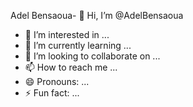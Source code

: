 Adel Bensaoua- 👋 Hi, I’m @AdelBensaoua
- 👀 I’m interested in ...
- 🌱 I’m currently learning ...
- 💞️ I’m looking to collaborate on ...
- 📫 How to reach me ...
- 😄 Pronouns: ...
- ⚡ Fun fact: ...

<!---
AdelBensaoua/AdelBensaoua is a ✨ special ✨ repository because its `README.md` (this file) appears on your GitHub profile.
You can click the Preview link to take a look at your changes.
--->
